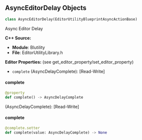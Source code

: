 ## AsyncEditorDelay Objects

```python
class AsyncEditorDelay(EditorUtilityBlueprintAsyncActionBase)
```

Async Editor Delay

**C++ Source:**

- **Module**: Blutility
- **File**: EditorUtilityLibrary.h

**Editor Properties:** (see get_editor_property/set_editor_property)

- ``complete`` (AsyncDelayComplete):  [Read-Write]

<a id="unreal.AsyncEditorDelay.complete"></a>

#### complete

```python
@property
def complete() -> AsyncDelayComplete
```

(AsyncDelayComplete):  [Read-Write]

<a id="unreal.AsyncEditorDelay.complete"></a>

#### complete

```python
@complete.setter
def complete(value: AsyncDelayComplete) -> None
```

<a id="unreal.AsyncEditorWaitForGameWorld"></a>